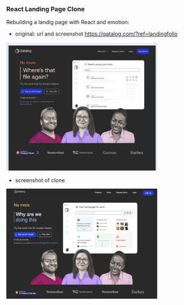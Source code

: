 ### React Landing Page Clone

Rebuilding a landig page with React and emotion:

- original: url and screenshot
https://qatalog.com/?ref=landingfolio
<p>
  <img src="./public/landingPageScreenshotOne.png" width="400" alt="screenhot of original landig page">
</p>

- screenshot of clone
<p>
  <img src="./public/clonePageOne.png" width="400" alt="screenhot of landig page clone">
</p>
